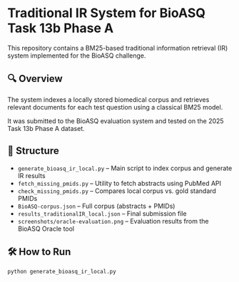 # Traditional IR System for BioASQ Task 13b Phase A

This repository contains a BM25-based traditional information retrieval (IR) system implemented for the BioASQ challenge.

## 🔍 Overview

The system indexes a locally stored biomedical corpus and retrieves relevant documents for each test question using a classical BM25 model.

It was submitted to the BioASQ evaluation system and tested on the 2025 Task 13b Phase A dataset.

## 📁 Structure

- `generate_bioasq_ir_local.py` – Main script to index corpus and generate IR results
- `fetch_missing_pmids.py` – Utility to fetch abstracts using PubMed API
- `check_missing_pmids.py` – Compares local corpus vs. gold standard PMIDs
- `BioASQ-corpus.json` – Full corpus (abstracts + PMIDs)
- `results_traditionalIR_local.json` – Final submission file
- `screenshots/oracle-evaluation.png` – Evaluation results from the BioASQ Oracle tool

## 🛠️ How to Run

```bash
python generate_bioasq_ir_local.py
